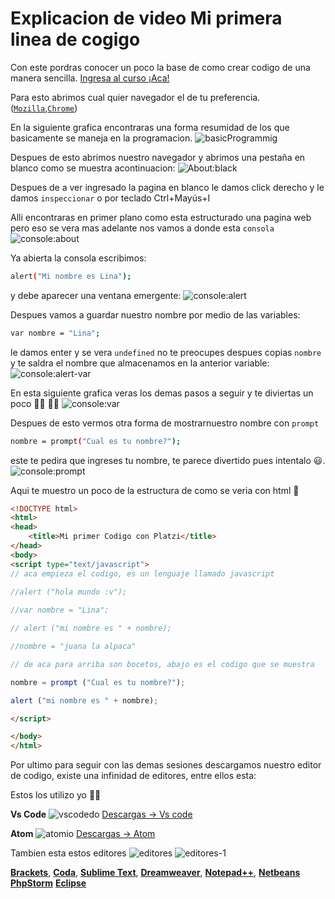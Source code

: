 # Explicacion de video Mi primera linea de cogigo

Con este pordras conocer un poco la base de como crear codigo de una manera sencilla. [Ingresa al curso ¡Aca!][]

Para esto abrimos cual quier navegador el de tu preferencia. ([`Mozilla`][],[`Chrome`][])

En la siguiente grafica encontraras una forma resumidad de los que basicamente se maneja en la programacion. 
![basicProgrammig][basico]

Despues de esto abrimos nuestro navegador y abrimos una pestaña en blanco como se muestra acontinuacion:
![About:black][gif_page]

Despues de a ver ingresado la pagina en blanco le damos click derecho y le damos `inspeccionar` o por teclado Ctrl+Mayús+I

Alli encontraras en primer plano como esta estructurado una pagina web pero eso se vera mas adelante nos vamos a donde esta `consola`
![console:about][console]

Ya abierta la consola escribimos: 

```bash
alert("Mi nombre es Lina");
```
y debe aparecer una ventana emergente:
![console:alert][alert]

Despues vamos a guardar nuestro nombre por medio de las variables:

```bash
var nombre = "Lina";
```
le damos enter y se vera  `undefined` no te preocupes despues copias `nombre` y te saldra el nombre que almacenamos en la anterior variable:
![console:alert-var][gif_alert-var]

En esta siguiente grafica veras los demas pasos a seguir y te diviertas un poco 👩‍💻  👨‍💻
![console:var][gif_var]

Despues de esto vermos otra forma de mostrarnuestro nombre con `prompt`

```bash
nombre = prompt("Cual es tu nombre?");
```
este te pedira que ingreses tu nombre, te parece divertido pues intentalo :smiley:.
![console:prompt][gif_prompt]

Aqui te muestro un poco de la estructura de como se veria con html 💁‍

```html
<!DOCTYPE html>
<html>
<head>
	<title>Mi primer Codigo con Platzi</title>
</head>
<body>
<script type="text/javascript">
// aca empieza el codigo, es un lenguaje llamado javascript
	
//alert ("hola mundo :v");

//var nombre = "Lina";

// alert ("mi nombre es " + nombre);

//nombre = "juana la alpaca"

// de aca para arriba son bocetos, abajo es el codigo que se muestra

nombre = prompt ("Cual es tu nombre?");

alert ("mi nombre es " + nombre);

</script>

</body>
</html>
```

Por ultimo para seguir con las demas sesiones descargamos nuestro editor de codigo, existe una infinidad de editores, entre ellos esta:

Estos los utilizo yo 👩‍💻

**Vs Code**
![vscodedo][vscode]
[Descargas -> Vs code][]

**Atom**
![atomio][atom]
[Descargas -> Atom][]

Tambien esta estos editores 
![editores][editor]
![editores-1][editor-1]

[**Brackets**](http://brackets.io/ ),
[**Coda**](https://panic.com/coda/),
[**Sublime Text**](http://www.sublimetext.com/3), 
[**Dreamweaver**](https://www.adobe.com/products/dreamweaver.html),
[**Notepad++**](https://notepad-plus-plus.org/),
[**Netbeans**](https://netbeans.org/downloads/)
[**PhpStorm**](https://www.jetbrains.com/phpstorm/download/#section=linux)
[**Eclipse**](https://www.eclipse.org/downloads/)

<!-- Enlaces de Webs -->
[Ingresa al curso ¡Aca!]:https://platzi.com/clases/programacion-basica/ "Basico de Programacion"
[`Mozilla`]:https://www.mozilla.org/es-ES/firefox/new/ "Firefox-Mozilla"
[`Chrome`]:https://www.google.es/chrome/index.html "Chrome"
[Descargas -> Vs code]:https://code.visualstudio.com/download
  "Vscode"
[Descargas -> Atom]:https://atom.io/
"Atom.io"


<!-- Enlaces de Imagenes -->
[basico]: ../img/ProgBasica-02.jpg  "Programacion Basica"
[vscode]: ../img/vscode.png  "Editor Vs Code"
[atom]: ../img/atom.png  "Editor Atom"
[console]: ../img/console.png "Console"
[alert]: ../img/alert.png "Ventana Emergente"
[editor]: ../img/editor.jpg "Editores"
[editor-1]: ../img/editor1.png "Editores"


<!-- Enlaces de Gifs -->

[gif_page]: ../gif/blackPage.gif "Paso a paso como ingresar a una pagina en blanco"
[gif_alert-var]: ../gif/console.gif "Variable"
[gif_var]: ../gif/consolename.gif "Name Var"
[gif_prompt]: ../gif/consoleprompt.gif "prompt"